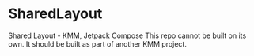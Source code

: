 # SharedLayout
Shared Layout - KMM, Jetpack Compose
This repo cannot be built on its own. It should be built as part of another KMM project.
